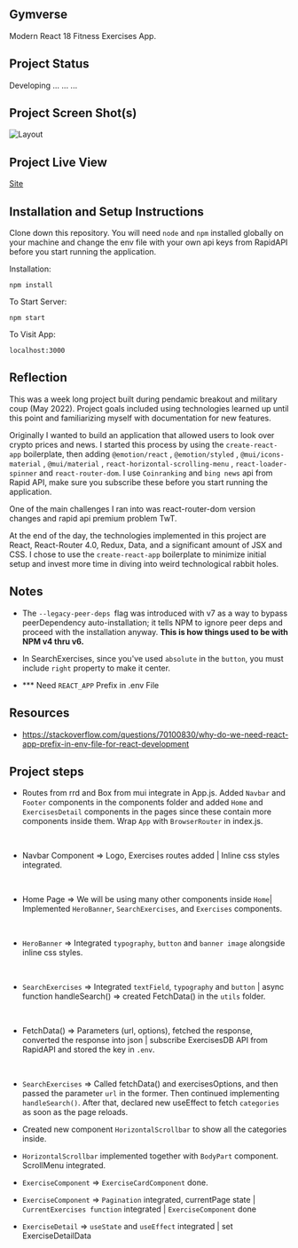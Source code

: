 ## Gymverse

Modern React 18 Fitness Exercises App.

## Project Status

Developing ... ... ...

## Project Screen Shot(s)

![Layout]()

## Project Live View

[Site]()

## Installation and Setup Instructions

Clone down this repository. You will need `node` and `npm` installed globally on your machine and change the env file with your own api keys from RapidAPI before you start running the application.

Installation:

`npm install`

To Start Server:

`npm start`

To Visit App:

`localhost:3000`

## Reflection

This was a week long project built during pendamic breakout and military coup (May 2022). Project goals included using technologies learned up until this point and familiarizing myself with documentation for new features.

Originally I wanted to build an application that allowed users to look over crypto prices and news. I started this process by using the `create-react-app` boilerplate, then adding `@emotion/react` , `@emotion/styled` , `@mui/icons-material` , `@mui/material` , `react-horizontal-scrolling-menu` , `react-loader-spinner` and `react-router-dom`. I use `Coinranking` and `bing news` api from Rapid API, make sure you subscribe these before you start running the application.

One of the main challenges I ran into was react-router-dom version changes and rapid api premium problem TwT.

At the end of the day, the technologies implemented in this project are React, React-Router 4.0, Redux, Data, and a significant amount of JSX and CSS. I chose to use the `create-react-app` boilerplate to minimize initial setup and invest more time in diving into weird technological rabbit holes.

## Notes

- The `--legacy-peer-deps `flag was introduced with v7 as a way to bypass peerDependency auto-installation; it tells NPM to ignore peer deps and proceed with the installation anyway. <b>This is how things used to be with NPM v4 thru v6.</b>

- In SearchExercises, since you've used `absolute` in the `button`, you must include `right` property to make it center.

- \*\*\* Need `REACT_APP` Prefix in .env File

## Resources 

- https://stackoverflow.com/questions/70100830/why-do-we-need-react-app-prefix-in-env-file-for-react-development

## Project steps

- Routes from rrd and Box from mui integrate in App.js. Added `Navbar` and `Footer` components in the components folder and added `Home` and `ExercisesDetail` components in the pages since these contain more components inside them. Wrap `App` with `BrowserRouter` in index.js.
<br/>

- Navbar Component => Logo, Exercises routes added | Inline css styles integrated.
<br/>

- Home Page => We will be using many other components inside `Home`| Implemented `HeroBanner`, `SearchExercises`, and `Exercises` components.
<br/>

- `HeroBanner` => Integrated `typography`, `button` and `banner image` alongside inline css styles.
<br/>

- `SearchExercises` => Integrated `textField`, `typography` and `button` | async function handleSearch() => created FetchData() in the `utils` folder.
<br/>

- FetchData() => Parameters (url, options), fetched the response, converted the response into json | subscribe ExercisesDB API from RapidAPI and stored the key in `.env`.
<br/>

- `SearchExercises` => Called fetchData() and exercisesOptions, and then passed the parameter `url` in the former. Then continued implementing `handleSearch()`. After that, declared new useEffect to fetch `categories` as soon as the page reloads.

- Created new component `HorizontalScrollbar` to show all the categories inside.

- `HorizontalScrollbar` implemented together with `BodyPart` component. ScrollMenu integrated.

- `ExerciseComponent` => `ExerciseCardComponent` done.

- `ExerciseComponent` => `Pagination` integrated, currentPage state | `CurrentExercises function` integrated | `ExerciseComponent` done

- `ExerciseDetail` =>   `useState` and `useEffect` integrated | set ExerciseDetailData



